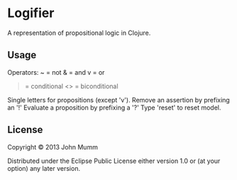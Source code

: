 # Logifier

A representation of propositional logic in Clojure.

## Usage

Operators: 
~ = not 
& = and 
v = or 
> = conditional 
<> = biconditional

Single letters for propositions (except 'v').
Remove an assertion by prefixing an '!'
Evaluate a proposition by prefixing a '?'
Type 'reset' to reset model.

## License

Copyright © 2013 John Mumm

Distributed under the Eclipse Public License either version 1.0 or (at
your option) any later version.
